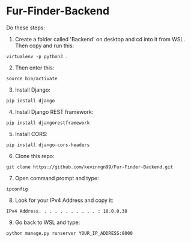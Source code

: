 # Fur-Finder-Backend

Do these steps:
1. Create a folder called 'Backend' on desktop and cd into it from WSL. Then copy and run this:
```
virtualenv -p python3 .
```
2. Then enter this:
```
source bin/activate
```
3. Install Django:
```
pip install django
```
4. Install Django REST framework:
```
pip install djangorestframework
```
5. Install CORS:
```
pip install django-cors-headers
```
6. Clone this repo:
```
git clone https://github.com/kevinngn99/Fur-Finder-Backend.git
```
7. Open command prompt and type:
```
ipconfig
```
8. Look for your IPv4 Address and copy it:
```
IPv4 Address. . . . . . . . . . . : 10.0.0.30
```
9. Go back to WSL and type:
```
python manage.py runserver YOUR_IP_ADDRESS:8000
```
